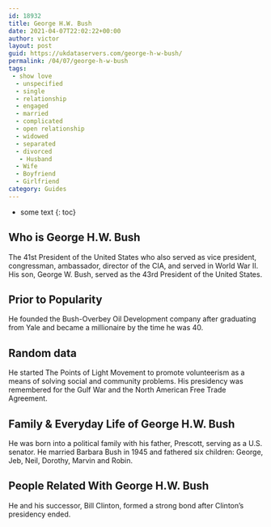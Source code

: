 ```yaml
---
id: 18932
title: George H.W. Bush
date: 2021-04-07T22:02:22+00:00
author: victor
layout: post
guid: https://ukdataservers.com/george-h-w-bush/
permalink: /04/07/george-h-w-bush
tags:
 - show love
  - unspecified
  - single
  - relationship
  - engaged
  - married
  - complicated
  - open relationship
  - widowed
  - separated
  - divorced
   - Husband
  - Wife
  - Boyfriend
  - Girlfriend
category: Guides
---
```


* some text
{: toc}


## Who is George H.W. Bush



The 41st President of the United States who also served as vice president, congressman, ambassador, director of the CIA, and served in World War II. His son, George W. Bush, served as the 43rd President of the United States.

                
                
                
## Prior to Popularity



He founded the Bush-Overbey Oil Development company after graduating from Yale and became a millionaire by the time he was 40.

                
                
                
## Random data



He started The Points of Light Movement to promote volunteerism as a means of solving social and community problems. His presidency was remembered for the Gulf War and the North American Free Trade Agreement.

                
                
                
## Family & Everyday Life of George H.W. Bush



He was born into a political family with his father, Prescott, serving as a U.S. senator. He married Barbara Bush in 1945 and fathered six children: George, Jeb, Neil, Dorothy, Marvin and Robin.

                
                
                
## People Related With George H.W. Bush



He and his successor, Bill Clinton, formed a strong bond after Clinton&#8217;s presidency ended.

                
              
            
          
          
          